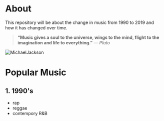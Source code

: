 # About 
This repository will be about the change in music from 1990 to 2019 and how it has changed over time.
> **“Music gives a soul to the universe, wings to the mind, flight to the imagination and life to everything.”** ― *Plato*

![MichaelJackson](https://previews.magnoliabox.com/mirrorpix/mb_hero/00856335/MUS-FAPC1114_850.jpg)

# Popular Music

## 1. 1990's
* rap
* reggae
* contempory R&B
